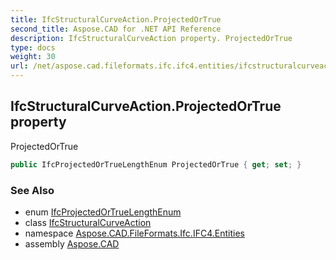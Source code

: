 ```yaml
---
title: IfcStructuralCurveAction.ProjectedOrTrue
second_title: Aspose.CAD for .NET API Reference
description: IfcStructuralCurveAction property. ProjectedOrTrue
type: docs
weight: 30
url: /net/aspose.cad.fileformats.ifc.ifc4.entities/ifcstructuralcurveaction/projectedortrue/
---
```

## IfcStructuralCurveAction.ProjectedOrTrue property

ProjectedOrTrue

```csharp
public IfcProjectedOrTrueLengthEnum ProjectedOrTrue { get; set; }
```

### See Also

* enum [IfcProjectedOrTrueLengthEnum](../../../aspose.cad.fileformats.ifc.ifc4.types/ifcprojectedortruelengthenum/)
* class [IfcStructuralCurveAction](../)
* namespace [Aspose.CAD.FileFormats.Ifc.IFC4.Entities](../../ifcstructuralcurveaction/)
* assembly [Aspose.CAD](../../../)


